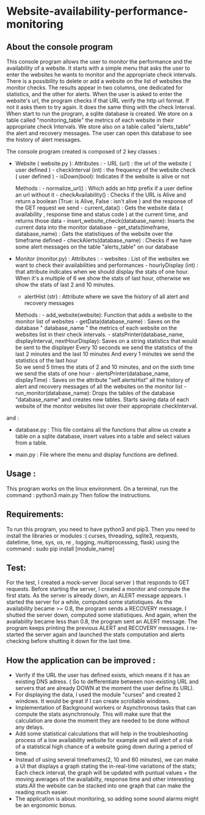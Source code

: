 # Website-availability-performance-monitoring

## About the console program 
This console program allows the user to monitor the performance and the availability of a website.
It starts with a simple menu that asks the user to enter the websites he wants to monitor and the appropriate check intervals. 
There is a possibility to delete or add a website on the list of websites the monitor checks.
The results appear in two columns, one dedicated for statistics, and the other for alerts.
When the user is asked to enter the website's url, the program checks if that URL verify the http url format. If not it asks them to try again. It does the same thing with the check Interval.
When start to run the program, a sqlite database is created. We store on a table called "monitoring_table" the metrics of each website in their appropriate check Intervals.
We store also on a table called "alerts_table" the alert and recovery messages. The user can open this database to see the history of alert messages.


The console program created is composed of 2 key classes :
- Website ( website.py ): 
    Attributes : 
        - URL (url) : the url of the website ( user defined )
        - checkInterval (int) : the frequency of the website check ( user defined )
        - isDown(bool): Indicates if the website is alive or not

    Methods :
        - normalize_url() : Which adds an http prefix if a user define an url without it
        - checkAvailability() : Checks if the URL is Alive and return a boolean (True: is Alive, False : isn't alive ) and the response of the GET request we send
        - current_data() : Gets the website data ( availability , response time and status code ) at the current time, and returns those data 
        - insert_website_check(database_name): Inserts the current data into the monitor database 
        - get_stats(timeframe, database_name) : Gets the statistiques of the website over the timeframe defined
        - checkAlerts(database_name) : Checks if we have some alert messages on the table "alerts_table" on our database
- Monitor (monitor.py) : 
    Attributes : 
        - websites : List of the websites we want to check their availabilities and performances 
        - hourlyDisplay (int) : that attribute indicates when we should display the stats of one hour. When it's a multiple of 6 we show the stats of last hour, otherwise we show the stats of last 2 and 10 minutes.
    - alertHist (str) : Attribute where we save the history of all alert and recovery messages 
    
    Methods : 
        - add_website(website): Function that adds a website to the monitor list of websites
        - getData(database_name) : Saves on the database " database_name " the metrics of each website on the websites list in their check intervals.
        - statsPrinter(database_name, displayInterval, nextHourDisplay): Saves on a string statistics that would be sent to the displayer
            Every 10 seconds we send the statistics of the last 2 minutes and the last 10 minutes
            And every 1 minutes we send the statistics of the last hour  
            So we send 5 times the stats of 2 and 10 minutes, and on the sixth time we send the stats of one hour
        - alertsPrinter(database_name, displayTime) : Saves on the attribute "self.alertsHist" all the history of alert and recovery messages of all the websites on the monitor list 
        - run_monitor(database_name): Drops the tables of the database "database_name" and creates new tables.
        Starts saving data of each website of the monitor websites list over their appropriate checkInterval.

and :
- database.py : 
        This file contains all the functions that allow us create a table on a sqlite database, insert values into a table and select values from a table.

- main.py : 
        File where the menu and display functions are defined.

## Usage : 
This program works on the linux environment.
On a terminal, run the command : 
        python3 main.py 
Then follow the instructions.


## Requirements:
To run this program, you need to have python3 and pip3.
Then you need to install the libraries or modules :( curses, threading, sqlite3, requests, datetime, time, sys, os, re , logging, multiprocessing, flask) using the command : 
     sudo pip install [module_name]


## Test:
For the test, I created a mock-server (local server ) that responds to GET requests. 
Before starting the server, I created a monitor and compute the first stats. As the server is already down, an ALERT message appears.
I started the server for a while, computed some statistiques. As the availability became >= 0.8, the program sends a RECOVERY message.
I shutted the server down, computed some statistiques. And again, when the availability became less than 0.8, the program sent an ALERT message. The program keeps printing the previous ALERT and RECOVERY messages. 
I re-started the server again and launched the stats computation and alerts checking before shutting it down for the last time.


## How the application can be improved : 
- Verify if the URL the user has defined exists, which means if it has an existing DNS adress. ( So to defferentiate between non-existing URL and servers that are already DOWN at the moment the user define its URL).
- For displaying the data, I used the module "curses" and created 2 windows. It would be great if I can create scrollable windows. 
- Implementation of Background workers or Asynchronous tasks that can compute the stats asynchronouly. This will make sure that the calculation are done the moment they are needed to be done without any delays.
- Add some statistical calculations that will help in the troubleshooting process of a low availability website for example and will alert of a risk of a statistical high chance of a website going down during a period of time.
- Instead of using several timeframes(2, 10 and 60 minutes), we can make a UI that displays a graph stating the in-real-time variations of the stats;
Each check interval, the graph will be updated with puntual values + the moving averages of the availabilty, response time and other interesting stats.All the website can be stacked into one graph that can make the reading much easier.
- The application is about monitoring, so adding some sound alarms might be an ergonomic bonus.


